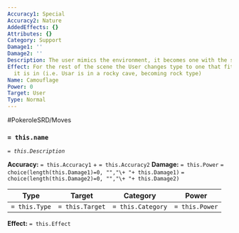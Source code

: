 ```yaml
---
Accuracy1: Special
Accuracy2: Nature
AddedEffects: {}
Attributes: {}
Category: Support
Damage1: ''
Damage2: ''
Description: The user mimics the environment, it becomes one with the surroundings.
Effect: For the rest of the scene the User changes type to one that fits the terrain
  it is in (i.e. Usar is in a rocky cave, becoming rock type)
Name: Camouflage
Power: 0
Target: User
Type: Normal
---
```


#PokeroleSRD/Moves

### `= this.name` 
*`= this.Description`*

**Accuracy:** `= this.Accuracy1` + `= this.Accuracy2`
**Damage:** `= this.Power` `= choice(length(this.Damage1)=0, "","\+ "+ this.Damage1)` `= choice(length(this.Damage2)=0, "","\+ "+ this.Damage2)`

| Type          | Target          | Category          | Power          |
| ------------- | --------------- | ----------------  | -------------- |
| `= this.Type` | `= this.Target` | `= this.Category` | `= this.Power` | 

**Effect:** `= this.Effect`